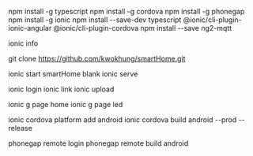 npm install -g typescript
npm install -g cordova
npm install -g phonegap
npm install -g ionic
npm install --save-dev typescript @ionic/cli-plugin-ionic-angular @ionic/cli-plugin-cordova
npm install --save ng2-mqtt

ionic info

git clone https://github.com/kwokhung/smartHome.git

ionic start smartHome blank
ionic serve

ionic login
ionic link
ionic upload

ionic g page home
ionic g page led

ionic cordova platform add android
ionic cordova build android --prod --release

phonegap remote login
phonegap remote build android